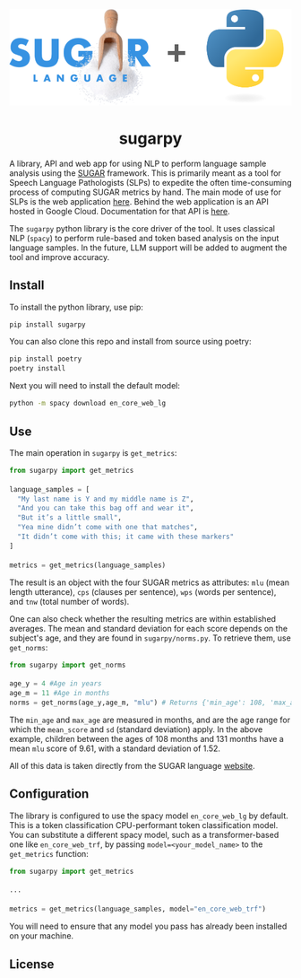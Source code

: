 ![sugarpy](img/logo.png)

# <div align="center">sugarpy</div>

A library, API and web app for using NLP to perform language sample analysis using the [SUGAR](https://www.sugarlanguage.org/) framework. This is primarily meant as a tool for Speech Language Pathologists (SLPs) to expedite the often time-consuming process of computing SUGAR metrics by hand. The main mode of use for SLPs is the web application [here](https://languagesamples.app/). Behind the web application is an API hosted in Google Cloud. Documentation for that API is [here](https://sugarpy-mrjuj62msa-uc.a.run.app/docs).

The `sugarpy` python library is the core driver of the tool. It uses classical NLP (`spacy`) to perform rule-based and token based analysis on the input language samples. In the future, LLM support will be added to augment the tool and improve accuracy.

## Install

To install the python library, use pip:
```bash
pip install sugarpy
```

You can also clone this repo and install from source using poetry:
```bash
pip install poetry
poetry install
```

Next you will need to install the default model:
```bash
python -m spacy download en_core_web_lg
```

## Use

The main operation in `sugarpy` is `get_metrics`:

```python
from sugarpy import get_metrics

language_samples = [
  "My last name is Y and my middle name is Z",
  "And you can take this bag off and wear it",
  "But it’s a little small",
  "Yea mine didn’t come with one that matches",
  "It didn’t come with this; it came with these markers"
]

metrics = get_metrics(language_samples)
```
The result is an object with the four SUGAR metrics as attributes: `mlu` (mean length utterance), `cps` (clauses per sentence), `wps` (words per sentence), and `tnw` (total number of words).

One can also check whether the resulting metrics are within established averages. The mean and standard deviation for each score depends on the subject's age, and they are found in `sugarpy/norms.py`. To retrieve them, use `get_norms`:

```python
from sugarpy import get_norms

age_y = 4 #Age in years
age_m = 11 #Age in months
norms = get_norms(age_y,age_m, "mlu") # Returns {'min_age': 108, 'max_age': 131, 'mean_score': 9.61, 'sd': 1.52}
```

The `min_age` and `max_age` are measured in months, and are the age range for which the `mean_score` and `sd` (standard deviation) apply. In the above example, children between the ages of 108 months and 131 months have a mean `mlu` score of 9.61, with a standard deviation of 1.52.

All of this data is taken directly from the SUGAR language [website](https://www.sugarlanguage.org/downloads).

## Configuration

The library is configured to use the spacy model `en_core_web_lg` by default. This is a token classification CPU-performant token classification model. You can substitute a different spacy model, such as a transformer-based one like `en_core_web_trf`, by passing `model=<your_model_name>` to the `get_metrics` function:
```python
from sugarpy import get_metrics

...

metrics = get_metrics(language_samples, model="en_core_web_trf")
```
You will need to ensure that any model you pass has already been installed on your machine.

## License
